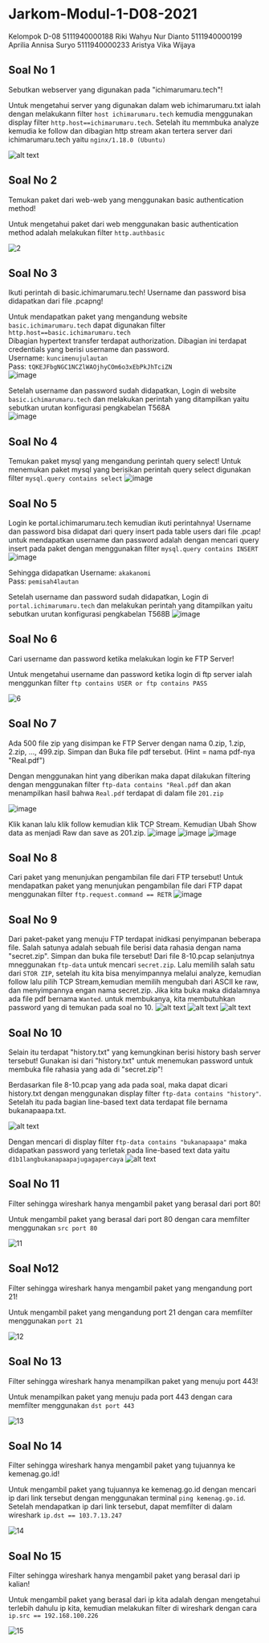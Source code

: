 # Jarkom-Modul-1-D08-2021

Kelompok D-08
	5111940000188	Riki Wahyu Nur Dianto
  5111940000199	Aprilia Annisa Suryo
  5111940000233	Aristya Vika Wijaya


## Soal No 1
Sebutkan webserver yang digunakan pada "ichimarumaru.tech"! 

Untuk mengetahui server yang digunakan dalam web ichimarumaru.txt ialah dengan melakukann filter  ``host ichimarumaru.tech`` kemudia menggunakan display filter ``http.host==ichimarumaru.tech``. Setelah itu memmbuka analyze kemudia ke follow dan dibagian http stream akan tertera server dari ichimarumaru.tech yaitu `nginx/1.18.0 (Ubuntu)`

![alt text](https://github.com/Aristya14/Jarkom-Modul-1-D08-2021/blob/main/no%201/no%201.png)

## Soal No 2
Temukan paket dari web-web yang menggunakan basic authentication method!

Untuk mengetahui paket dari web menggunakan basic authentication method adalah melakukan filter ``http.authbasic``

![2](./Gambar/2.png)

## Soal No 3
Ikuti perintah di basic.ichimarumaru.tech! Username dan password bisa didapatkan dari file .pcapng!

Untuk mendapatkan paket yang mengandung website ``basic.ichimarumaru.tech`` dapat digunakan filter ``http.host==basic.ichimarumaru.tech``  
Dibagian hypertext transfer terdapat authorization. Dibagian ini terdapat credentials yang berisi username dan password.  
Username: ``kuncimenujulautan``  
Pass: ``tQKEJFbgNGC1NCZlWAOjhyCOm6o3xEbPkJhTciZN``  
![image](https://user-images.githubusercontent.com/73290753/134759237-9561c242-febf-4e4a-b3fd-97ce359eb826.png)

Setelah username dan password sudah didapatkan, Login di website ``basic.ichimarumaru.tech`` dan melakukan perintah yang ditampilkan yaitu sebutkan urutan konfigurasi pengkabelan T568A  
![image](https://user-images.githubusercontent.com/73290753/134759374-5c054117-18b0-4d44-8a71-032c3cb05c43.png)



## Soal No 4
Temukan paket mysql yang mengandung perintah query select!
Untuk menemukan paket mysql yang berisikan perintah query select digunakan filter ``mysql.query contains select``
![image](https://user-images.githubusercontent.com/73290753/134759524-4668dadb-5f4f-428f-8f18-c40005c722a3.png)


## Soal No 5
Login ke portal.ichimarumaru.tech kemudian ikuti perintahnya! Username dan password bisa didapat dari query insert pada table users dari file .pcap!  
untuk mendapatkan username dan password adalah dengan mencari query insert pada paket dengan menggunakan filter ``mysql.query contains INSERT``  
![image](https://user-images.githubusercontent.com/73290753/134759693-5c71b4d3-8e8c-45eb-a45b-1b0b1adfc6f2.png)  

Sehingga didapatkan
Username: ``akakanomi``  
Pass: ``pemisah4lautan``  

Setelah username dan password sudah didapatkan, Login di ``portal.ichimarumaru.tech`` dan melakukan perintah yang ditampilkan yaitu sebutkan urutan konfigurasi pengkabelan T568B 
![image](https://user-images.githubusercontent.com/73290753/134759776-53c2c1b2-e130-4dc8-bfa3-95c5d6a5b50d.png)


## Soal No 6
Cari username dan password ketika melakukan login ke FTP Server!

Untuk mengetahui username dan password ketika login di ftp server ialah menggunkan filter ``ftp contains USER or ftp contains PASS``

![6](./Gambar/6.png)

## Soal No 7
Ada 500 file zip yang disimpan ke FTP Server dengan nama 0.zip, 1.zip, 2.zip, ..., 499.zip. Simpan dan Buka file pdf tersebut. (Hint = nama pdf-nya "Real.pdf")

Dengan menggunakan hint yang diberikan maka dapat dilakukan filtering dengan menggunakan filter ``ftp-data contains "Real.pdf`` dan akan menampilkan hasil bahwa ``Real.pdf`` terdapat di dalam file ``201.zip``  

![image](https://user-images.githubusercontent.com/73290753/134759981-ed01972e-c8c9-4032-bc21-8373a9148417.png)

Klik kanan lalu klik follow kemudian klik TCP Stream. Kemudian Ubah Show data as menjadi Raw dan save as 201.zip.
![image](https://user-images.githubusercontent.com/73290753/134760056-470638e5-f697-4bde-8c5c-3c4f62e74ec2.png)
![image](https://user-images.githubusercontent.com/73290753/134760059-dbb11166-2729-41e7-84a6-9f6680faf312.png)
![image](https://user-images.githubusercontent.com/73290753/134760068-1086aba3-1300-47b7-899d-b4b427e85cee.png)


## Soal No 8
Cari paket yang menunjukan pengambilan file dari FTP tersebut!
Untuk mendapatkan paket yang menunjukan pengambilan file dari FTP dapat menggunakan filter ``ftp.request.command == RETR``
![image](https://user-images.githubusercontent.com/73290753/134760116-5140af6d-34f2-4304-abc8-28728c00c965.png)


## Soal No 9
Dari paket-paket yang menuju FTP terdapat inidkasi penyimpanan beberapa file. Salah satunya adalah sebuah file berisi data rahasia dengan nama "secret.zip". Simpan dan buka file tersebut!
Dari file 8-10.pcap selanjutnya mneggunakan ``ftp-data`` untuk mencari `secret.zip`. Lalu memilih salah satu dari `STOR ZIP`, setelah itu kita bisa menyimpannya melalui analyze, kemudian follow lalu pilih TCP Stream,kemudian memilih mengubah dari ASCII ke raw, dan menyimpannya engan nama secret.zip. Jika kita buka maka didalamnya ada file pdf bernama `Wanted`. untuk membukanya, kita membutuhkan password yang di temukan pada soal no 10.
![alt text](https://github.com/Aristya14/Jarkom-Modul-1-D08-2021/blob/main/Gambar/9%20mencari%20secert%20zip.png)
![alt text](https://github.com/Aristya14/Jarkom-Modul-1-D08-2021/blob/main/Gambar/9%20isi%20secret%20zip.png)
![alt text](https://github.com/Aristya14/Jarkom-Modul-1-D08-2021/blob/main/Gambar/9%20wanted.png)

## Soal No 10
Selain itu terdapat "history.txt" yang kemungkinan berisi history bash server tersebut! Gunakan isi dari "history.txt" untuk menemukan password untuk membuka file rahasia yang ada di "secret.zip"!

Berdasarkan file 8-10.pcap yang ada pada soal, maka dapat dicari history.txt dengan menggunakan display filter ``ftp-data contains "history"``.
Setelah itu pada bagian line-based text data terdapat file bernama bukanapaapa.txt.

![alt text](https://github.com/Aristya14/Jarkom-Modul-1-D08-2021/blob/main/no%2010/10%20history%20txt.png)

Dengan mencari di display filter ``ftp-data contains "bukanapaapa"`` maka didapatkan password yang terletak pada line-based text data yaitu `d1b1langbukanapaapajugagapercaya`
![alt text](https://github.com/Aristya14/Jarkom-Modul-1-D08-2021/blob/main/no%2010/10%20bukanapaapa%20txt.png)

## Soal No 11
Filter sehingga wireshark hanya mengambil paket yang berasal dari port 80! 

Untuk mengambil paket yang berasal dari port 80 dengan cara memfilter  menggunakan ``src port 80``

![11](./Gambar/11.png)

## Soal No12
Filter sehingga wireshark hanya mengambil paket yang mengandung port 21!

Untuk mengambil paket yang mengandung port 21 dengan cara memfilter menggunakan ``port 21``

![12](./Gambar/12.png)

## Soal No 13
Filter sehingga wireshark hanya menampilkan paket yang menuju port 443!

Untuk menampilkan paket yang menuju pada port 443 dengan cara memfilter menggunakan ``dst port 443``

![13](./Gambar/13.png)

## Soal No 14
Filter sehingga wireshark hanya mengambil paket yang tujuannya ke kemenag.go.id!

Untuk mengambil paket yang tujuannya ke kemenag.go.id dengan mencari ip dari link tersebut dengan menggunakan terminal ``ping kemenag.go.id``. Setelah mendapatkan ip dari link tersebut, dapat memfilter di dalam wireshark ``ip.dst == 103.7.13.247``

![14](./Gambar/14.png)

## Soal No 15
Filter sehingga wireshark hanya mengambil paket yang berasal dari ip kalian!

Untuk mengambil paket yang berasal dari ip kita adalah dengan mengetahui terlebih dahulu ip kita, kemudian melakukan filter di wireshark dengan cara ``ip.src == 192.168.100.226``

![15](./Gambar/15.png)
